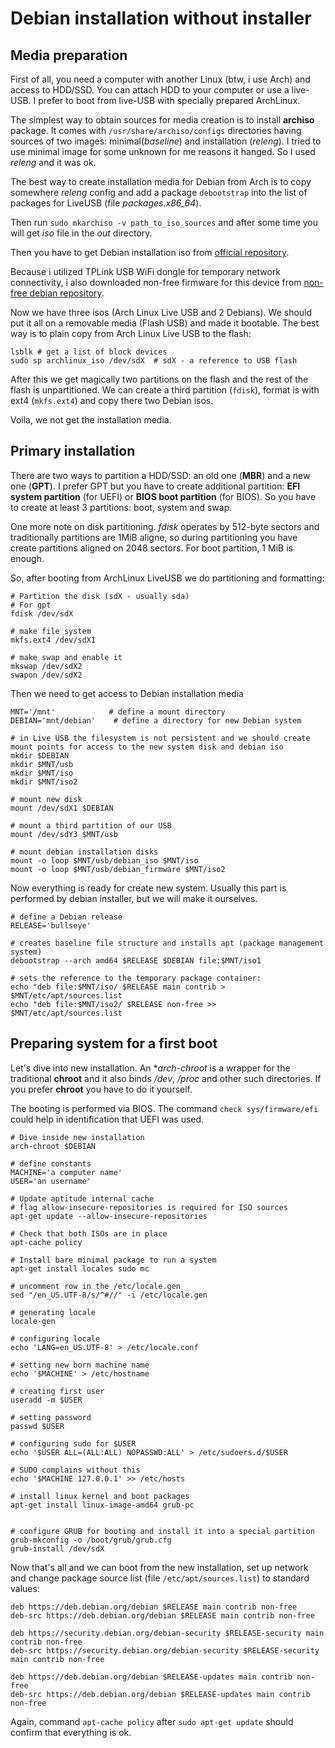 # Debian installation without installer


## Media preparation

First of all, you need a computer with another Linux (btw, i use Arch) and access to HDD/SSD. You can attach HDD to your computer or use a live-USB.
I prefer to boot from live-USB with specially prepared ArchLinux.

The simplest way to obtain sources for media creation is to install **archiso** package. It comes with `/usr/share/archiso/configs` directories
having sources of two images: minimal(*baseline*) and installation (*releng*). I tried to use minimal image for some unknown for me reasons it hanged.
So I used *releng* and it was ok.

The best way to create installation media for Debian from Arch is to copy somewhere *releng* config and add a package `debootstrap` into the list
of packages for LiveUSB (file *packages.x86_64*).

Then run `sudo mkarchiso -v path_to_iso_sources` and after some time you will get *iso* file in the *out* directory.

Then you have to get Debian installation iso from [official repository](https://cdimage.debian.org/cdimage/archive).

Because i utilized TPLink USB WiFi dongle for temporary network connectivity, i also downloaded non-free firmware for this device
from [non-free debian repository](https://cdimage.debian.org/cdimage/unofficial/non-free/cd-including-firmware/archive).

Now we have three isos (Arch Linux Live USB and 2 Debians). We should put it all on a removable media (Flash USB) and made it bootable.
The best way is to plain copy from Arch Linux Live USB to the flash:
```
lsblk # get a list of block devices
sudo sp archlinux_iso /dev/sdX  # sdX - a reference to USB flash
```

After this we get magically two partitions on the flash and the rest of the flash is unpartitioned. We can create a third partition (`fdisk`),
format is with ext4 (`mkfs.ext4`) and copy there two Debian isos.

Voila, we not get the installation media.

## Primary installation

There are two ways to partition a HDD/SSD: an old one (**MBR**) and a new one (**GPT**). I prefer GPT but you have to create additional
partition: **EFI system partition** (for UEFI) or **BIOS boot partition** (for BIOS). So you have to create at least 3 partitions:
boot, system and swap.

One more note on disk partitioning. *fdisk* operates by 512-byte sectors and traditionally partitions are 1MiB aligne, so during partitioning
you have create partitions aligned on 2048 sectors. For boot partition, 1 MiB is enough.

So, after booting from ArchLinux LiveUSB we do partitioning and formatting:

```
# Partition the disk (sdX - usually sda)
# For gpt
fdisk /dev/sdX

# make file system
mkfs.ext4 /dev/sdX1

# make swap and enable it
mkswap /dev/sdX2
swapon /dev/sdX2
```

Then we need to get access to Debian installation media

```
MNT='/mnt'            # define a mount directory
DEBIAN='mnt/debian'    # define a directory for new Debian system

# in Live USB the filesystem is not persistent and we should create mount points for access to the new system disk and debian iso
mkdir $DEBIAN
mkdir $MNT/usb
mkdir $MNT/iso
mkdir $MNT/iso2

# mount new disk
mount /dev/sdX1 $DEBIAN

# mount a third partition of our USB
mount /dev/sdY3 $MNT/usb

# mount debian installation disks
mount -o loop $MNT/usb/debian_iso $MNT/iso
mount -o loop $MNT/usb/debian_firmware $MNT/iso2
```

Now everything is ready for create new system. Usually this part is performed by debian installer, but we will make it ourselves.

```
# define a Debian release
RELEASE='bullseye'

# creates baseline file structure and installs apt (package management system)
debootstrap --arch amd64 $RELEASE $DEBIAN file:$MNT/iso1

# sets the reference to the temporary package container:
echo "deb file:$MNT/iso/ $RELEASE main contrib > $MNT/etc/apt/sources.list
echo "deb file:$MNT/iso2/ $RELEASE non-free >> $MNT/etc/apt/sources.list
```

## Preparing system for a first boot

Let's dive into new installation. An **arch-chroot* is a wrapper for the traditional **chroot** and it also binds */dev*, */proc* and other
such directories. If you prefer **chroot** you have to do it yourself.

The booting is performed via BIOS. The command `check sys/firmware/efi` could help in identification that UEFI was used.

```
# Dive inside new installation
arch-chroot $DEBIAN

# define constants
MACHINE='a computer name'
USER='an username'

# Update aptitude internal cache
# flag allow-insecure-repositories is required for ISO sources
apt-get update --allow-insecure-repositories

# Check that both ISOs are in place
apt-cache policy

# Install bare minimal package to run a system
apt-get install locales sudo mc

# uncomment row in the /etc/locale.gen
sed "/en_US.UTF-8/s/^#//" -i /etc/locale.gen

# generating locale
locale-gen

# configuring locale
echo 'LANG=en_US.UTF-8' > /etc/locale.conf

# setting new born machine name
echo '$MACHINE' > /etc/hostname

# creating first user
useradd -m $USER

# setting password
passwd $USER

# configuring sudo for $USER
echo '$USER ALL=(ALL:ALL) NOPASSWD:ALL' > /etc/sudoers.d/$USER

# SUDO complains without this
echo '$MACHINE 127.0.0.1' >> /etc/hosts

# install linux kernel and boot packages
apt-get install linux-image-amd64 grub-pc


# configure GRUB for booting and install it into a special partition
grub-mkconfig -o /boot/grub/grub.cfg
grub-install /dev/sdX
```

Now that's all and we can boot from the new installation, set up network and change package source list (file `/etc/apt/sources.list`)
to standard values:

```
deb https://deb.debian.org/debian $RELEASE main contrib non-free
deb-src https://deb.debian.org/debian $RELEASE main contrib non-free

deb https://security.debian.org/debian-security $RELEASE-security main contrib non-free
deb-src https://security.debian.org/debian-security $RELEASE-security main contrib non-free

deb https://deb.debian.org/debian $RELEASE-updates main contrib non-free
deb-src https://deb.debian.org/debian $RELEASE-updates main contrib non-free
```

Again, command `apt-cache policy` after `sudo apt-get update` should confirm that everything is ok.
